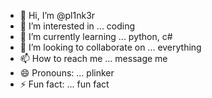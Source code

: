 - 👋 Hi, I’m @pl1nk3r
- 👀 I’m interested in ... coding
- 🌱 I’m currently learning ... python, c#
- 💞️ I’m looking to collaborate on ... everything
- 📫 How to reach me ... message me
- 😄 Pronouns: ... plinker
- ⚡ Fun fact: ... fun fact

<!---
pl1nk3r/pl1nk3r is a ✨ special ✨ repository because its `README.md` (this file) appears on your GitHub profile.
You can click the Preview link to take a look at your changes.
--->
